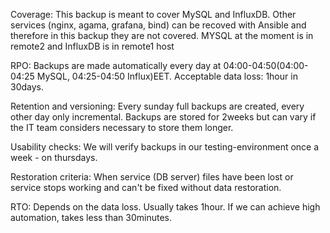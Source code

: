 Coverage: This backup is meant to cover MySQL and InfluxDB. Other services (nginx, agama, grafana, bind) can be recoved with Ansible and therefore in this backup they are not covered. MYSQL at the moment is in remote2 and InfluxDB is in remote1 host

RPO: Backups are made automatically every day at 04:00-04:50(04:00-04:25 MySQL, 04:25-04:50 Influx)EET. Acceptable data loss: 1hour in 30days.

Retention and versioning: Every sunday full backups are created, every other day only incremental. Backups are stored for 2weeks but can vary if the IT team considers necessary to store them longer.

Usability checks: We will verify backups in our testing-environment once a week - on thursdays.

Restoration criteria: When service (DB server) files have been lost or service stops working and can't be fixed without data restoration.

RTO: Depends on the data loss. Usually takes 1hour. If we can achieve high automation, takes less than 30minutes.
